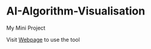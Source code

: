 # AI-Algorithm-Visualisation
My Mini Project

Visit [Webpage](https://imuhammadwaseem.github.io/AI-Algorithm-Visualisation/) to use the tool